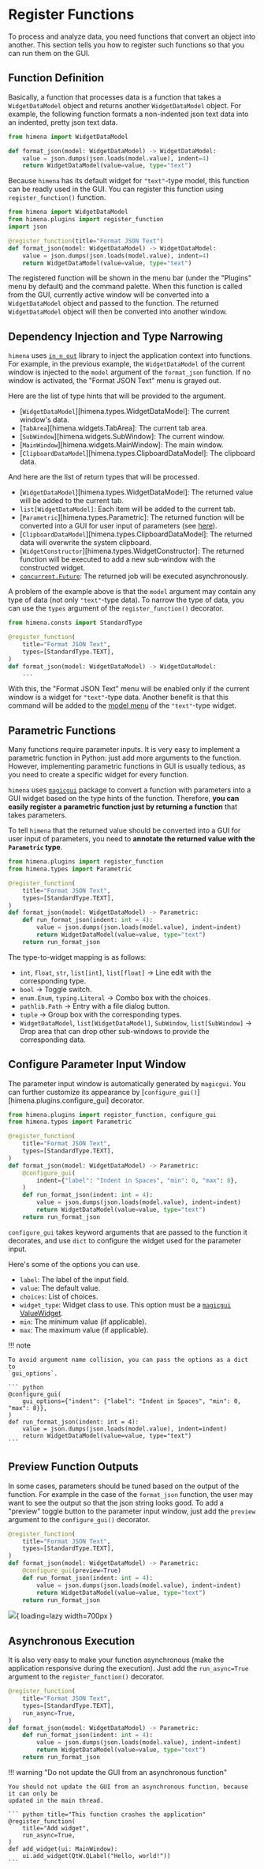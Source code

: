 # Register Functions

To process and analyze data, you need functions that convert an object into another.
This section tells you how to register such functions so that you can run them on the
GUI.

## Function Definition

Basically, a function that processes data is a function that takes a `WidgetDataModel`
object and returns another `WidgetDataModel` object. For example, the following function
formats a non-indented json text data into an indented, pretty json text data.

``` python
from himena import WidgetDataModel

def format_json(model: WidgetDataModel) -> WidgetDataModel:
    value = json.dumps(json.loads(model.value), indent=4)
    return WidgetDataModel(value=value, type="text")
```

Because `himena` has its default widget for `"text"`-type model, this function can be
readly used in the GUI. You can register this function using `register_function()`
function.

``` python hl_lines="5"
from himena import WidgetDataModel
from himena.plugins import register_function
import json

@register_function(title="Format JSON Text")
def format_json(model: WidgetDataModel) -> WidgetDataModel:
    value = json.dumps(json.loads(model.value), indent=4)
    return WidgetDataModel(value=value, type="text")
```

The registered function will be shown in the menu bar (under the "Plugins" menu by
default) and the command palette. When this function is called from the GUI, currently
active window will be converted into a `WidgetDataModel` object and passed to the
function. The returned `WidgetDataModel` object will then be converted into another
window.

## Dependency Injection and Type Narrowing

`himena` uses [`in_n_out`](https://github.com/pyapp-kit/in-n-out) library to inject
the application context into functions. For example, in the previous example, the
`WidgetDataModel` of the current window is injected to the `model` argument of the
`format_json` function. If no window is activated, the "Format JSON Text" menu is grayed
out.

Here are the list of type hints that will be provided to the argument.

- [`WidgetDataModel`][himena.types.WidgetDataModel]: The current window's data.
- [`TabArea`][himena.widgets.TabArea]: The current tab area.
- [`SubWindow`][himena.widgets.SubWindow]: The current window.
- [`MainWindow`][himena.widgets.MainWindow]: The main window.
- [`ClipboardDataModel`][himena.types.ClipboardDataModel]: The clipboard data.

And here are the list of return types that will be processed.

- [`WidgetDataModel`][himena.types.WidgetDataModel]: The returned value will be added to the current tab.
- `list[WidgetDataModel]`: Each item will be added to the current tab.
- [`Parametric`][himena.types.Parametric]: The returned function will be converted into a GUI for user input of
  parameters (see [here](#parametric-functions)).
- [`ClipboardDataModel`][himena.types.ClipboardDataModel]: The returned data will overwrite the system clipboard.
- [`WidgetConstructor`][himena.types.WidgetConstructor]: The returned function will be executed to add a new sub-window with the constructed widget.
- [`concurrent.Future`](https://docs.python.org/3/library/concurrent.futures.html#concurrent.futures.Future): The returned job will be executed asynchronously.

A problem of the example above is that the `model` argument may contain any type of
data (not only `"text"`-type data). To narrow the type of data, you can use the `types`
argument of the `register_function()` decorator.

``` python hl_lines="5"
from himena.consts import StandardType

@register_function(
    title="Format JSON Text",
    types=[StandardType.TEXT],
)
def format_json(model: WidgetDataModel) -> WidgetDataModel:
    ...
```

With this, the "Format JSON Text" menu will be enabled only if the current window is a
widget for `"text"`-type data. Another benefit is that this command will be added to the
[model menu](../tutorial.md#model-menu-button) of the `"text"`-type widget.

## Parametric Functions

Many functions require parameter inputs. It is very easy to implement a parametric
function in Python: just add more arguments to the function. However, implementing
parametric functions in GUI is usually tedious, as you need to create a specific
widget for every function.

`himena` uses [`magicgui`](https://github.com/pyapp-kit/magicgui) package to convert a
function with parameters into a GUI widget based on the type hints of the function.
Therefore, **you can easily register a parametric function just by returning a function**
that takes parameters.

To tell `himena` that the returned value should be converted into a GUI for user input
of parameters, you need to **annotate the returned value with the `Parametric` type**.

``` python hl_lines="2 8"
from himena.plugins import register_function
from himena.types import Parametric

@register_function(
    title="Format JSON Text",
    types=[StandardType.TEXT],
)
def format_json(model: WidgetDataModel) -> Parametric:
    def run_format_json(indent: int = 4):
        value = json.dumps(json.loads(model.value), indent=indent)
        return WidgetDataModel(value=value, type="text")
    return run_format_json
```

The type-to-widget mapping is as follows:

- `int`, `float`, `str`, `list[int]`, `list[float]` &rarr; Line edit with the
  corresponding type.
- `bool` &rarr; Toggle switch.
- `enum.Enum`, `typing.Literal` &rarr; Combo box with the choices.
- `pathlib.Path` &rarr; Entry with a file dialog button.
- `tuple` &rarr; Group box with the corresponding types.
- `WidgetDataModel`, `list[WidgetDataModel]`, `SubWindow`, `list[SubWindow]`
  &rarr; Drop area that can drop other sub-windows to provide the corresponding data.

## Configure Parameter Input Window

The parameter input window is automatically generated by `magicgui`. You can further
customize its appearance by [`configure_gui()`][himena.plugins.configure_gui] decorator.

``` python hl_lines="1 9"
from himena.plugins import register_function, configure_gui
from himena.types import Parametric

@register_function(
    title="Format JSON Text",
    types=[StandardType.TEXT],
)
def format_json(model: WidgetDataModel) -> Parametric:
    @configure_gui(
        indent={"label": "Indent in Spaces", "min": 0, "max": 8},
    )
    def run_format_json(indent: int = 4):
        value = json.dumps(json.loads(model.value), indent=indent)
        return WidgetDataModel(value=value, type="text")
    return run_format_json
```

`configure_gui` takes keyword arguments that are passed to the function it decorates,
and use `dict` to configure the widget used for the parameter input.

Here's some of the options you can use.

- `label`: The label of the input field.
- `value`: The default value.
- `choices`: List of choices.
- `widget_type`: Widget class to use. This option must be a [`magicgui` ValueWidget](https://pyapp-kit.github.io/magicgui/widgets/).
- `min`: The minimum value (if applicable).
- `max`: The maximum value (if applicable).

!!! note

    To avoid argument name collision, you can pass the options as a dict to
    `gui_options`.

    ``` python
    @configure_gui(
        gui_options={"indent": {"label": "Indent in Spaces", "min": 0, "max": 8}},
    )
    def run_format_json(indent: int = 4):
        value = json.dumps(json.loads(model.value), indent=indent)
        return WidgetDataModel(value=value, type="text")
    ```

## Preview Function Outputs

In some cases, parameters should be tuned based on the output of the function. For
example in the case of the `format_json` function, the user may want to see the output
so that the json string looks good. To add a "preview" toggle button to the parameter
input window, just add the `preview` argument to the `configure_gui()` decorator.

``` python hl_lines="6"
@register_function(
    title="Format JSON Text",
    types=[StandardType.TEXT],
)
def format_json(model: WidgetDataModel) -> Parametric:
    @configure_gui(preview=True)
    def run_format_json(indent: int = 4):
        value = json.dumps(json.loads(model.value), indent=indent)
        return WidgetDataModel(value=value, type="text")
    return run_format_json
```

![](../images/02_preview.gif){ loading=lazy width=700px }

## Asynchronous Execution

It is also very easy to make your function asynchronous (make the application responsive
during the execution). Just add the `run_async=True` argument to the
`register_function()` decorator.

``` python hl_lines="4"
@register_function(
    title="Format JSON Text",
    types=[StandardType.TEXT],
    run_async=True,
)
def format_json(model: WidgetDataModel) -> Parametric:
    def run_format_json(indent: int = 4):
        value = json.dumps(json.loads(model.value), indent=indent)
        return WidgetDataModel(value=value, type="text")
    return run_format_json
```

!!! warning "Do not update the GUI from an asynchronous function"

    You should not update the GUI from an asynchronous function, because it can only be
    updated in the main thread.

    ``` python title="This function crashes the application"
    @register_function(
        title="Add widget",
        run_async=True,
    )
    def add_widget(ui: MainWindow):
        ui.add_widget(QtW.QLabel("Hello, world!"))
    ```

